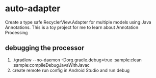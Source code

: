 # auto-adapter
Create a type safe RecyclerView.Adapter for multiple models using Java Annotations. This is a toy project for me to learn about Annotation Processing

## debugging the processor
1. ./gradlew --no-daemon -Dorg.gradle.debug=true :sample:clean :sample:compileDebugJavaWithJavac
2. create remote run config in Android Studio and run debug
